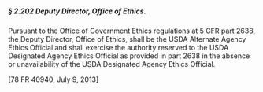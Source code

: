 ##### § 2.202 Deputy Director, Office of Ethics. #####

Pursuant to the Office of Government Ethics regulations at 5 CFR part 2638, the Deputy Director, Office of Ethics, shall be the USDA Alternate Agency Ethics Official and shall exercise the authority reserved to the USDA Designated Agency Ethics Official as provided in part 2638 in the absence or unavailability of the USDA Designated Agency Ethics Official.

[78 FR 40940, July 9, 2013]